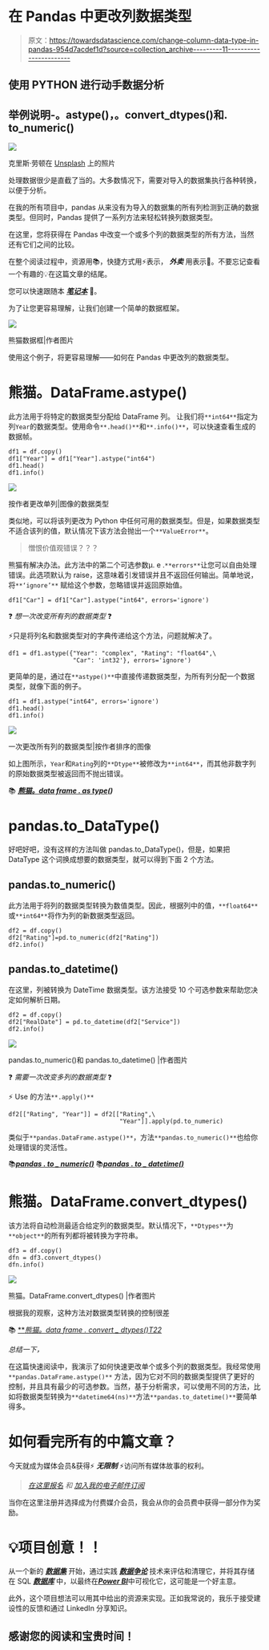 # 在 Pandas 中更改列数据类型

> 原文：<https://towardsdatascience.com/change-column-data-type-in-pandas-954d7acdef1d?source=collection_archive---------11----------------------->

## 使用 PYTHON 进行动手数据分析

## 举例说明-。astype()，。convert_dtypes()和. to_numeric()

![](img/cf84d1209423c9bc11040eead84a0a10.png)

克里斯·劳顿在 [Unsplash](https://unsplash.com?utm_source=medium&utm_medium=referral) 上的照片

处理数据很少是直截了当的。大多数情况下，需要对导入的数据集执行各种转换，以便于分析。

在我的所有项目中，pandas 从来没有为导入的数据集的所有列检测到正确的数据类型。但同时，Pandas 提供了一系列方法来轻松转换列数据类型。

在这里，您将获得在 Pandas 中改变一个或多个列的数据类型的所有方法，当然还有它们之间的比较。

在整个阅读过程中，资源用📚，快捷方式用⚡️表示， ***外卖*** 用表示📌。不要忘记查看一个有趣的💡在这篇文章的结尾。

您可以快速跟随本 [***笔记本***](https://github.com/17rsuraj/data-curious/blob/master/TowardsDataScience/ChangeColDataType_tds.ipynb) 📌。

为了让您更容易理解，让我们创建一个简单的数据框架。

![](img/fbe4a46d608a470229dc17c716808ac8.png)

熊猫数据框|作者图片

使用这个例子，将更容易理解——如何在 Pandas 中更改列的数据类型。

# 熊猫。DataFrame.astype()

此方法用于将特定的数据类型分配给 DataFrame 列。
让我们将`**int64**`指定为列`Year`的数据类型。使用命令`**.head()**`和`**.info()**`，可以快速查看生成的数据帧。

```
df1 = df.copy()
df1["Year"] = df1["Year"].astype("int64")
df1.head()
df1.info()
```

![](img/40208cd6326eb180a1b88e5f67d7aaf8.png)

按作者更改单列|图像的数据类型

类似地，可以将该列更改为 Python 中任何可用的数据类型。但是，如果数据类型不适合该列的值，默认情况下该方法会抛出一个`**ValueError**`。

> 憎恨价值观错误？？？

熊猫有解决办法。此方法中的第二个可选参数μ. e .`**errors**`让您可以自由处理错误。此选项默认为 raise，这意味着引发错误并且不返回任何输出。简单地说，将`**‘ignore’**` 赋给这个参数，忽略错误并返回原始值。

```
df1["Car"] = df1["Car"].astype("int64", errors='ignore')
```

❓ *想一次改变所有列的数据类型* ❓

⚡️只是将列名和数据类型对的字典传递给这个方法，问题就解决了。

```
df1 = df1.astype({"Year": "complex", "Rating": "float64",\
                  "Car": 'int32'}, errors='ignore')
```

更简单的是，通过在`**astype()**`中直接传递数据类型，为所有列分配一个数据类型，就像下面的例子。

```
df1 = df1.astype("int64", errors='ignore')
df1.head()
df1.info()
```

![](img/087cbfbd302b288828be742f07143a3b.png)

一次更改所有列的数据类型|按作者排序的图像

如上图所示，`Year`和`Rating`列的`**Dtype**`被修改为`**int64**`，而其他非数字列的原始数据类型被返回而不抛出错误。

📚 [***熊猫。data frame . as type***](https://pandas.pydata.org/pandas-docs/stable/reference/api/pandas.DataFrame.astype.html)***()***

# pandas.to_DataType()

好吧好吧，没有这样的方法叫做 pandas.to_DataType()，但是，如果把 DataType 这个词换成想要的数据类型，就可以得到下面 2 个方法。

## pandas.to_numeric()

此方法用于将列的数据类型转换为数值类型。因此，根据列中的值，`**float64**`或`**int64**`将作为列的新数据类型返回。

```
df2 = df.copy()
df2["Rating"]=pd.to_numeric(df2["Rating"])
df2.info()
```

## pandas.to_datetime()

在这里，列被转换为 DateTime 数据类型。该方法接受 10 个可选参数来帮助您决定如何解析日期。

```
df2 = df.copy()
df2["RealDate"] = pd.to_datetime(df2["Service"])
df2.info()
```

![](img/3e802452466c2fbb2aa49235df4f162d.png)

pandas.to_numeric()和 pandas.to_datetime() |作者图片

❓ *需要一次改变多列的数据类型* ❓

⚡ ️Use 的方法`**.apply()**`

```
df2[["Rating", "Year"]] = df2[["Rating",\
                               "Year"]].apply(pd.to_numeric)
```

类似于`**pandas.DataFrame.astype()**`，方法`**pandas.to_numeric()**`也给你处理错误的灵活性。

📚[***pandas . to _ numeric()***](https://pandas.pydata.org/pandas-docs/stable/reference/api/pandas.to_numeric.html)
📚[***pandas . to _ datetime()***](https://pandas.pydata.org/pandas-docs/stable/reference/api/pandas.to_datetime.html)

# 熊猫。DataFrame.convert_dtypes()

该方法将自动检测最适合给定列的数据类型。默认情况下，`**Dtypes**`为`**object**`的所有列都将被转换为字符串。

```
df3 = df.copy()
dfn = df3.convert_dtypes()
dfn.info()
```

![](img/e85a2e3e34de90a4640df6da83e96843.png)

熊猫。DataFrame.convert_dtypes() |作者图片

根据我的观察，这种方法对数据类型转换的控制很差

📚 [***熊猫。data frame . convert _ dtypes()*T22**](https://pandas.pydata.org/docs/reference/api/pandas.DataFrame.convert_dtypes.html)

*总结一下，*

在这篇快速阅读中，我演示了如何快速更改单个或多个列的数据类型。我经常使用`**pandas.DataFrame.astype()**` 方法，因为它对不同的数据类型提供了更好的控制，并且具有最少的可选参数。当然，基于分析需求，可以使用不同的方法，比如将数据类型转换为`**datetime64(ns)**`方法`**pandas.to_datetime()**`要简单得多。

# 如何看完所有的中篇文章？

今天就成为媒体会员&获得⚡ ***无限制*** ⚡访问所有媒体故事的权利。

> [*在这里报名*](https://medium.com/@17.rsuraj/membership) *和* [*加入我的电子邮件订阅*](https://medium.com/subscribe/@17.rsuraj)

当你在这里注册并选择成为付费媒介会员，我会从你的会员费中获得一部分作为奖励。

# 💡项目创意！！

从一个新的 [***数据集***](https://data.world/) 开始，通过实践 [***数据争论***](/data-wrangling-raw-to-clean-transformation-b30a27bf4b3b) 技术来评估和清理它，并将其存储在 SQL [***数据库***](https://medium.com/analytics-vidhya/sql-database-with-python-5dda6c9a0c8d) 中，以最终在[***Power BI***](/visualize-sqlite-data-with-power-bi-734856383643)中可视化它，这可能是一个好主意。

此外，这个项目想法可以用其中给出的资源来实现。正如我常说的，我乐于接受建设性的反馈和通过 LinkedIn 分享知识。

## 感谢您的阅读和宝贵时间！
